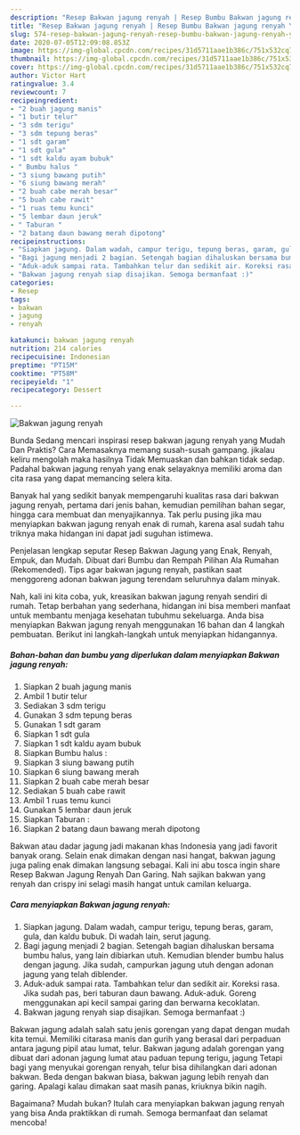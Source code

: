 ```yaml
---
description: "Resep Bakwan jagung renyah | Resep Bumbu Bakwan jagung renyah Yang Sedap"
title: "Resep Bakwan jagung renyah | Resep Bumbu Bakwan jagung renyah Yang Sedap"
slug: 574-resep-bakwan-jagung-renyah-resep-bumbu-bakwan-jagung-renyah-yang-sedap
date: 2020-07-05T12:09:08.853Z
image: https://img-global.cpcdn.com/recipes/31d5711aae1b386c/751x532cq70/bakwan-jagung-renyah-foto-resep-utama.jpg
thumbnail: https://img-global.cpcdn.com/recipes/31d5711aae1b386c/751x532cq70/bakwan-jagung-renyah-foto-resep-utama.jpg
cover: https://img-global.cpcdn.com/recipes/31d5711aae1b386c/751x532cq70/bakwan-jagung-renyah-foto-resep-utama.jpg
author: Victor Hart
ratingvalue: 3.4
reviewcount: 7
recipeingredient:
- "2 buah jagung manis"
- "1 butir telur"
- "3 sdm terigu"
- "3 sdm tepung beras"
- "1 sdt garam"
- "1 sdt gula"
- "1 sdt kaldu ayam bubuk"
- " Bumbu halus "
- "3 siung bawang putih"
- "6 siung bawang merah"
- "2 buah cabe merah besar"
- "5 buah cabe rawit"
- "1 ruas temu kunci"
- "5 lembar daun jeruk"
- " Taburan "
- "2 batang daun bawang merah dipotong"
recipeinstructions:
- "Siapkan jagung. Dalam wadah, campur terigu, tepung beras, garam, gula, dan kaldu bubuk. Di wadah lain, serut jagung."
- "Bagi jagung menjadi 2 bagian. Setengah bagian dihaluskan bersama bumbu halus, yang lain dibiarkan utuh. Kemudian blender bumbu halus dengan jagung. Jika sudah, campurkan jagung utuh dengan adonan jagung yang telah diblender."
- "Aduk-aduk sampai rata. Tambahkan telur dan sedikit air. Koreksi rasa. Jika sudah pas, beri taburan daun bawang. Aduk-aduk. Goreng menggunakan api kecil sampai garing dan berwarna kecoklatan."
- "Bakwan jagung renyah siap disajikan. Semoga bermanfaat :)"
categories:
- Resep
tags:
- bakwan
- jagung
- renyah

katakunci: bakwan jagung renyah 
nutrition: 214 calories
recipecuisine: Indonesian
preptime: "PT15M"
cooktime: "PT58M"
recipeyield: "1"
recipecategory: Dessert

---
```



![Bakwan jagung renyah](https://img-global.cpcdn.com/recipes/31d5711aae1b386c/751x532cq70/bakwan-jagung-renyah-foto-resep-utama.jpg)

Bunda Sedang mencari inspirasi resep bakwan jagung renyah yang Mudah Dan Praktis? Cara Memasaknya memang susah-susah gampang. jikalau keliru mengolah maka hasilnya Tidak Memuaskan dan bahkan tidak sedap. Padahal bakwan jagung renyah yang enak selayaknya memiliki aroma dan cita rasa yang dapat memancing selera kita.

Banyak hal yang sedikit banyak mempengaruhi kualitas rasa dari bakwan jagung renyah, pertama dari jenis bahan, kemudian pemilihan bahan segar, hingga cara membuat dan menyajikannya. Tak perlu pusing jika mau menyiapkan bakwan jagung renyah enak di rumah, karena asal sudah tahu triknya maka hidangan ini dapat jadi suguhan istimewa.

Penjelasan lengkap seputar Resep Bakwan Jagung yang Enak, Renyah, Empuk, dan Mudah. Dibuat dari Bumbu dan Rempah Pilihan Ala Rumahan (Rekomended). Tips agar bakwan jagung renyah, pastikan saat menggoreng adonan bakwan jagung terendam seluruhnya dalam minyak.


Nah, kali ini kita coba, yuk, kreasikan bakwan jagung renyah sendiri di rumah. Tetap berbahan yang sederhana, hidangan ini bisa memberi manfaat untuk membantu menjaga kesehatan tubuhmu sekeluarga. Anda bisa menyiapkan Bakwan jagung renyah menggunakan 16 bahan dan 4 langkah pembuatan. Berikut ini langkah-langkah untuk menyiapkan hidangannya.

<!--inarticleads1-->

##### Bahan-bahan dan bumbu yang diperlukan dalam menyiapkan Bakwan jagung renyah:

1. Siapkan 2 buah jagung manis
1. Ambil 1 butir telur
1. Sediakan 3 sdm terigu
1. Gunakan 3 sdm tepung beras
1. Gunakan 1 sdt garam
1. Siapkan 1 sdt gula
1. Siapkan 1 sdt kaldu ayam bubuk
1. Siapkan  Bumbu halus :
1. Siapkan 3 siung bawang putih
1. Siapkan 6 siung bawang merah
1. Siapkan 2 buah cabe merah besar
1. Sediakan 5 buah cabe rawit
1. Ambil 1 ruas temu kunci
1. Gunakan 5 lembar daun jeruk
1. Siapkan  Taburan :
1. Siapkan 2 batang daun bawang merah dipotong


Bakwan atau dadar jagung jadi makanan khas Indonesia yang jadi favorit banyak orang. Selain enak dimakan dengan nasi hangat, bakwan jagung juga paling enak dimakan langsung sebagai. Kali ini abu tosca ingin share Resep Bakwan Jagung Renyah Dan Garing. Nah sajikan bakwan yang renyah dan crispy ini selagi masih hangat untuk camilan keluarga. 

<!--inarticleads2-->

##### Cara menyiapkan Bakwan jagung renyah:

1. Siapkan jagung. Dalam wadah, campur terigu, tepung beras, garam, gula, dan kaldu bubuk. Di wadah lain, serut jagung.
1. Bagi jagung menjadi 2 bagian. Setengah bagian dihaluskan bersama bumbu halus, yang lain dibiarkan utuh. Kemudian blender bumbu halus dengan jagung. Jika sudah, campurkan jagung utuh dengan adonan jagung yang telah diblender.
1. Aduk-aduk sampai rata. Tambahkan telur dan sedikit air. Koreksi rasa. Jika sudah pas, beri taburan daun bawang. Aduk-aduk. Goreng menggunakan api kecil sampai garing dan berwarna kecoklatan.
1. Bakwan jagung renyah siap disajikan. Semoga bermanfaat :)


Bakwan jagung adalah salah satu jenis gorengan yang dapat dengan mudah kita temui. Memiliki citarasa manis dan gurih yang berasal dari perpaduan antara jagung pipil atau lumat, telur. Bakwan jagung adalah gorengan yang dibuat dari adonan jagung lumat atau paduan tepung terigu, jagung Tetapi bagi yang menyukai gorengan renyah, telur bisa dihilangkan dari adonan bakwan. Beda dengan bakwan biasa, bakwan jagung lebih renyah dan garing. Apalagi kalau dimakan saat masih panas, kriuknya bikin nagih. 

Bagaimana? Mudah bukan? Itulah cara menyiapkan bakwan jagung renyah yang bisa Anda praktikkan di rumah. Semoga bermanfaat dan selamat mencoba!
